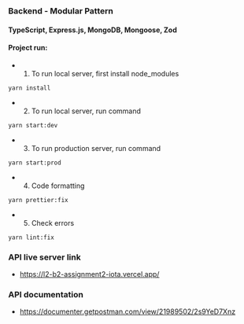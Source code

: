 ### Backend - Modular Pattern
#### TypeScript, Express.js, MongoDB, Mongoose, Zod

#### **Project run:**
- 1. To run local server, first install node_modules
```
yarn install
```
- 2. To run local server, run command
```
yarn start:dev
```
- 3. To run production server, run command
```
yarn start:prod
```
- 4. Code formatting
```
yarn prettier:fix
```
- 5. Check errors
```
yarn lint:fix
```

### API live server link
- https://l2-b2-assignment2-iota.vercel.app/

### API documentation
- https://documenter.getpostman.com/view/21989502/2s9YeD7Xnz